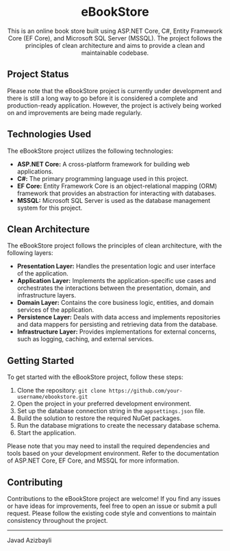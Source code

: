 <h1 align="center">eBookStore</h1>

<p align="center">
  This is an online book store built using ASP.NET Core, C#, Entity Framework Core (EF Core), and Microsoft SQL Server (MSSQL). The project follows the principles of clean architecture and aims to provide a clean and maintainable codebase.
</p>

## Project Status

Please note that the eBookStore project is currently under development and there is still a long way to go before it is considered a complete and production-ready application. However, the project is actively being worked on and improvements are being made regularly.

## Technologies Used

The eBookStore project utilizes the following technologies:

- **ASP.NET Core:** A cross-platform framework for building web applications.
- **C#:** The primary programming language used in this project.
- **EF Core:** Entity Framework Core is an object-relational mapping (ORM) framework that provides an abstraction for interacting with databases.
- **MSSQL:** Microsoft SQL Server is used as the database management system for this project.

## Clean Architecture

The eBookStore project follows the principles of clean architecture, with the following layers:

- **Presentation Layer:** Handles the presentation logic and user interface of the application.
- **Application Layer:** Implements the application-specific use cases and orchestrates the interactions between the presentation, domain, and infrastructure layers.
- **Domain Layer:** Contains the core business logic, entities, and domain services of the application.
- **Persistence Layer:** Deals with data access and implements repositories and data mappers for persisting and retrieving data from the database.
- **Infrastructure Layer:** Provides implementations for external concerns, such as logging, caching, and external services.

## Getting Started

To get started with the eBookStore project, follow these steps:

1. Clone the repository: `git clone https://github.com/your-username/ebookstore.git`
2. Open the project in your preferred development environment.
3. Set up the database connection string in the `appsettings.json` file.
4. Build the solution to restore the required NuGet packages.
5. Run the database migrations to create the necessary database schema.
6. Start the application.

Please note that you may need to install the required dependencies and tools based on your development environment. Refer to the documentation of ASP.NET Core, EF Core, and MSSQL for more information.

## Contributing

Contributions to the eBookStore project are welcome! If you find any issues or have ideas for improvements, feel free to open an issue or submit a pull request. Please follow the existing code style and conventions to maintain consistency throughout the project.

---
Javad Azizbayli
